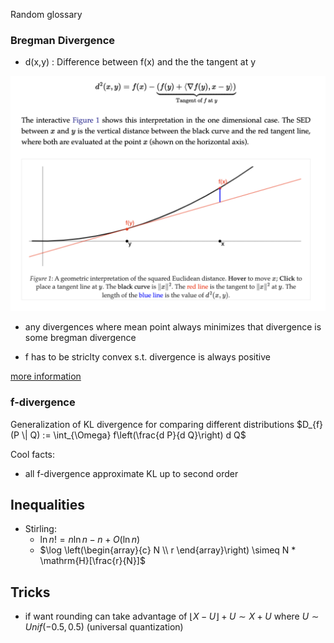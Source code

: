 Random glossary


### Bregman Divergence

* d(x,y) : Difference between f(x) and the the tangent at y 

![](tmp/2020-10-25-12-43-19.png)

* any divergences where mean point always minimizes that divergence is some bregman divergence

* f has to be striclty convex s.t. divergence is always positive

[more information](http://mark.reid.name/blog/meet-the-bregman-divergences.html)

### f-divergence

Generalization of KL divergence for comparing different distributions $D_{f}(P \| Q) := \int_{\Omega} f\left(\frac{d P}{d Q}\right) d Q$

Cool facts:
* all f-divergence approximate KL up to second order

## Inequalities

* Stirling: 
  * $\ln n !=n \ln n-n+O(\ln n)$
  * $\log \left(\begin{array}{c} N \\ r \end{array}\right) \simeq N * \mathrm{H}[\frac{r}{N}]$

## Tricks

* if want rounding can take advantage of $\lfloor X - U \rfloor + U \sim X + U$ where $U \sim Unif(-0.5,0.5)$ (universal quantization)